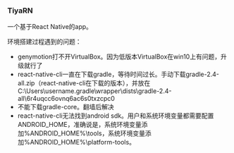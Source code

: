 ### TiyaRN ###
一个基于React Native的app。

环境搭建过程遇到的问题：
- genymotion打不开VirtualBox。因为低版本VirtualBox在win10上有问题，升级就行了
- react-native-cli一直在下载gradle，等待时间过长。手动下载gradle-2.4-all.zip（react-native-cli在下载的版本），并放在C:\Users\username\.gradle\wrapper\dists\gradle-2.4-all\6r4uqcc6ovnq6ac6s0txzcpc0
- 不能下载gradle-core。翻墙后解决
- react-native-cli无法找到android sdk。用户和系统环境变量都需要配置ANDROID_HOME，准确说是，系统环境变量添加%ANDROID_HOME%\tools，系统环境变量添加%ANDROID_HOME%\platform-tools。